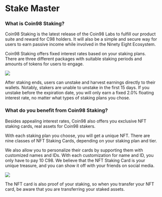 # Stake Master

### What is Coin98 Staking? <a href="#section-0" id="section-0"></a>

Coin98 Staking is the latest release of the Coin98 Labs to fulfill our product suite and reward for C98 holders. It will also be a simple and secure way for users to earn passive income while involved in the Ninety Eight Ecosystem.&#x20;

Coin98 Staking offers fixed interest rates based on your staking plans. There are three different packages with suitable staking periods and amounts of tokens for users to engage.&#x20;

![](https://coin98.s3.amazonaws.com/A13411C6WY)

After staking ends, users can unstake and harvest earnings directly to their wallets. Notably, stakers are unable to unstake in the first 15 days. If you unstake before the expiration date, you will only earn a fixed 2.0% floating interest rate, no matter what types of staking plans you chose.

### What do you benefit from Coin98 Staking? <a href="#section-1" id="section-1"></a>

Besides appealing interest rates, Coin98 also offers you exclusive NFT staking cards, real assets for Coin98 stakers.&#x20;

With each staking plan you choose, you will get a unique NFT. There are nine classes of NFT Staking Cards, depending on your staking plan and tier.

We also allow you to personalize their cards by supporting them with customized names and IDs. With each customization for name and ID, you only have to pay 10 C98. We believe that the NFT Staking Card is your unique treasure, and you can show it off with your friends on social media.

![](https://coin98.s3.amazonaws.com/WG2CHU9J5M)

The NFT card is also proof of your staking, so when you transfer your NFT card, be aware that you are transferring your staked assets.&#x20;
